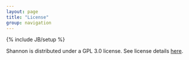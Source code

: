 ```yaml
---
layout: page
title: "License"
group: navigation
---
```


{% include JB/setup %}



Shannon is distributed under a GPL 3.0 license. See license details [here](http://www.gnu.org/licenses/gpl-3.0-standalone.html). 



